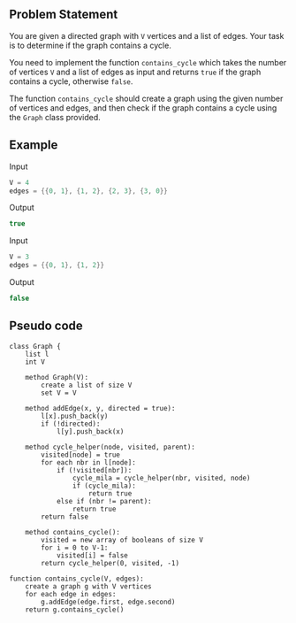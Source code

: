 ## Problem Statement

You are given a directed graph with `V` vertices and a list of edges. Your task is to determine if the graph contains a cycle.

You need to implement the function `contains_cycle` which takes the number of vertices `V` and a list of edges as input and returns `true` if the graph contains a cycle, otherwise `false`.

The function `contains_cycle` should create a graph using the given number of vertices and edges, and then check if the graph contains a cycle using the `Graph` class provided.

## Example

Input
```cpp
V = 4
edges = {{0, 1}, {1, 2}, {2, 3}, {3, 0}}
```

Output
```cpp
true
```

Input
```cpp
V = 3
edges = {{0, 1}, {1, 2}}
```

Output
```cpp
false
```

## Pseudo code

```plaintext
class Graph {
    list l
    int V

    method Graph(V):
        create a list of size V
        set V = V

    method addEdge(x, y, directed = true):
        l[x].push_back(y)
        if (!directed):
            l[y].push_back(x)

    method cycle_helper(node, visited, parent):
        visited[node] = true
        for each nbr in l[node]:
            if (!visited[nbr]):
                cycle_mila = cycle_helper(nbr, visited, node)
                if (cycle_mila):
                    return true
            else if (nbr != parent):
                return true
        return false

    method contains_cycle():
        visited = new array of booleans of size V
        for i = 0 to V-1:
            visited[i] = false
        return cycle_helper(0, visited, -1)

function contains_cycle(V, edges):
    create a graph g with V vertices
    for each edge in edges:
        g.addEdge(edge.first, edge.second)
    return g.contains_cycle()
```